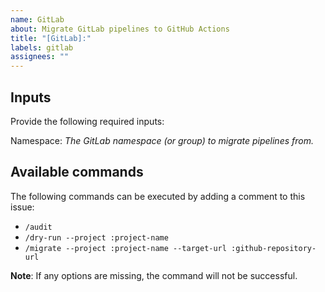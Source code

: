 ```yaml
---
name: GitLab
about: Migrate GitLab pipelines to GitHub Actions
title: "[GitLab]:"
labels: gitlab
assignees: ""
---
```


## Inputs

Provide the following required inputs:

Namespace:
_The GitLab namespace (or group) to migrate pipelines from._

## Available commands

The following commands can be executed by adding a comment to this issue:

- `/audit`
- `/dry-run --project :project-name`
- `/migrate --project :project-name --target-url :github-repository-url`

**Note**: If any options are missing, the command will not be successful.
